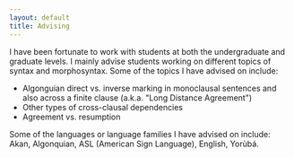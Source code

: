 ```yaml
---
layout: default
title: Advising
---
```


I have been fortunate to work with students at both the undergraduate and graduate levels. I mainly advise students working on different topics of syntax and morphosyntax. Some of the topics I have advised on include:

+ Algonguian direct vs. inverse marking in monoclausal sentences and also across a finite clause (a.k.a. "Long Distance Agreement")
+ Other types of cross-clausal dependencies
+ Agreement vs. resumption

Some of the languages or language families I have advised on include: Akan, Algonquian, ASL (American Sign Language), English, Yorùbá.
